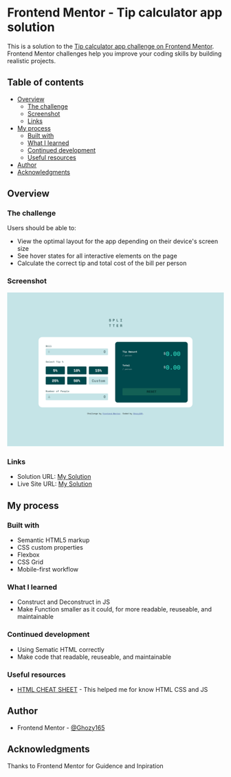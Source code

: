 # Frontend Mentor - Tip calculator app solution

This is a solution to the [Tip calculator app challenge on Frontend Mentor](https://www.frontendmentor.io/challenges/tip-calculator-app-ugJNGbJUX). Frontend Mentor challenges help you improve your coding skills by building realistic projects.

## Table of contents

- [Overview](#overview)
  - [The challenge](#the-challenge)
  - [Screenshot](#screenshot)
  - [Links](#links)
- [My process](#my-process)
  - [Built with](#built-with)
  - [What I learned](#what-i-learned)
  - [Continued development](#continued-development)
  - [Useful resources](#useful-resources)
- [Author](#author)
- [Acknowledgments](#acknowledgments)

## Overview

### The challenge

Users should be able to:

- View the optimal layout for the app depending on their device's screen size
- See hover states for all interactive elements on the page
- Calculate the correct tip and total cost of the bill per person

### Screenshot

![](./mySolution.png)


### Links

- Solution URL: [My Solution](https://github.com/Ghozy165/Tip-Calculator-App)
- Live Site URL: [My Solution](https://tip-calculator-app-nine-omega.vercel.app/)

## My process

### Built with

- Semantic HTML5 markup
- CSS custom properties
- Flexbox
- CSS Grid
- Mobile-first workflow

### What I learned

- Construct and Deconstruct in JS 
- Make Function smaller as it could, for more readable, reuseable, and maintainable

### Continued development

- Using Sematic HTML correctly 
- Make code that readable, reuseable, and maintainable

### Useful resources

- [HTML CHEAT SHEET](https://htmlcheatsheet.com/) - This helped me for know HTML CSS and JS

## Author

- Frontend Mentor - [@Ghozy165](https://www.frontendmentor.io/profile/Ghozy165)

## Acknowledgments

Thanks to Frontend Mentor for Guidence and Inpiration
